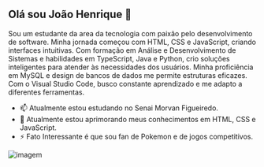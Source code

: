 ## Olá sou João Henrique 👋


Sou um estudante da area da tecnologia com paixão pelo desenvolvimento de software. Minha jornada começou com HTML, CSS e JavaScript, criando interfaces intuitivas. Com formação em Análise e Desenvolvimento de Sistemas e habilidades em TypeScript, Java e Python, crio soluções inteligentes para atender às necessidades dos usuários. Minha proficiência em MySQL e design de bancos de dados me permite estruturas eficazes. Com o Visual Studio Code, busco constante aprendizado e me adapto a diferentes ferramentas. 

- 📫 Atualmente estou estudando no Senai Morvan Figueiredo.
- 🌱 Atualmente estou aprimorando meus conhecimentos em HTML, CSS e JavaScript.
- ⚡ Fato Interessante é que sou fan de Pokemon e de jogos competitivos.

![imagem](https://vocesabianime.com/wp-content/uploads/2022/09/Ep-16-de-Pokemon-Journeys-gerou-um-Novo-Meme-do-Gengar.jpg)
